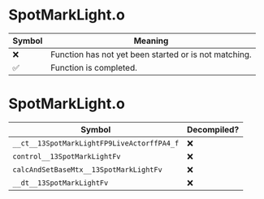 # SpotMarkLight.o
| Symbol | Meaning 
| ------------- | ------------- 
| :x: | Function has not yet been started or is not matching. 
| :white_check_mark: | Function is completed. 


# SpotMarkLight.o
| Symbol | Decompiled? |
| ------------- | ------------- |
| `__ct__13SpotMarkLightFP9LiveActorffPA4_f` | :x: |
| `control__13SpotMarkLightFv` | :x: |
| `calcAndSetBaseMtx__13SpotMarkLightFv` | :x: |
| `__dt__13SpotMarkLightFv` | :x: |
